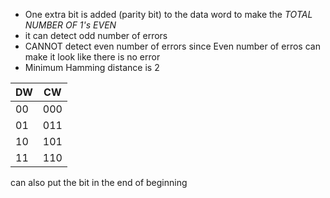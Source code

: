 - One extra bit is added (parity bit) to the data word to make the *TOTAL NUMBER OF 1's EVEN*
- it can detect odd number of errors
- CANNOT detect even number of errors since Even number of erros can make it look like there is no error
- Minimum Hamming distance is 2


| DW  | CW  |
| --- | --- |
| 00  | 000 |
| 01  | 011 |
| 10  | 101 |
| 11  | 110 |
can also put the bit in the end of beginning 
